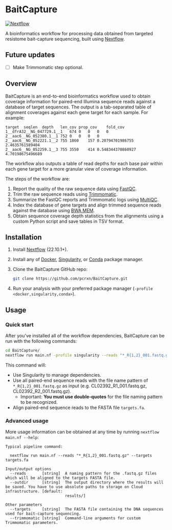 # BaitCapture

[![Nextflow](https://img.shields.io/badge/nextflow%20DSL2-%E2%89%A522.10.1-23aa62.svg)](https://www.nextflow.io/)

A bioinformatics workflow for processing data obtained from targeted resistome bait-capture sequencing, built using [Nextflow](https://www.nextflow.io/).

## Future updates

- [ ] Make Trimmomatic step optional.

## Overview

BaitCapture is an end-to-end bioinformatics workflow used to obtain coverage information for paired-end Illumina sequence reads against a database of target sequences.
The output is a tab-separated table of alignment coverages against each gene target for each sample.
For example:

```
target	seqlen	depth	len_cov	prop_cov	fold_cov
1__dfrA32__NG_047729.1__1	674	0	0	0	0
2__aac6__NG_052380.1__1	752	0	0	0	0
2__aac6__NG_052221.1__2	755	1860	157	0.20794701986755	2.4635761589404
2__aac6__NG_052259.1__3	755	3550	414	0.548344370860927	4.70198675496689
```

The workflow also outputs a table of read depths for each base pair within each gene target for a more granular view of coverage information.

The steps of the workflow are:

1. Report the quality of the raw sequence data using [FastQC](https://github.com/s-andrews/FastQC).
2. Trim the raw sequence reads using [Trimmomatic](https://github.com/usadellab/Trimmomatic).
3. Summarize the FastQC reports and Trimmomatic logs using [MultiQC](https://multiqc.info/).
4. Index the database of gene targets and align trimmed sequence reads against the database using [BWA MEM](https://github.com/lh3/bwa).
5. Obtain sequence coverage depth statistics from the alignments using a custom Python script and save tables in TSV format.

## Installation

1. Install [Nextflow](https://www.nextflow.io/docs/latest/getstarted.html#installation) (22.10.1+).
2. Install any of [Docker](https://docs.docker.com/engine/install/), [Singularity](https://docs.sylabs.io/guides/3.0/user-guide/), or [Conda](https://docs.conda.io/projects/conda/en/latest/user-guide/install/index.html) package manager.


3. Clone the BaitCapture GitHub repo:

    ```bash
    git clone https://github.com/pcrxn/BaitCapture.git
    ```

4. Run your analysis with your preferred package manager (`-profile <docker,singularity,conda>`).

## Usage

### Quick start

After you've installed all of the workflow dependencies, BaitCapture can be run with the following commands:

```bash
cd BaitCapture/
nextflow run main.nf -profile singularity --reads "*_R{1,2}_001.fastq.gz" --targets targets.fa
```

This command will:

  - Use Singularity to manage dependencies.
  - Use all paired-end sequence reads with the file name pattern of `*_R{1,2}_001.fastq.gz` as input (e.g. CL02392_R1_001.fastq.gz, CL02392_R2_001.fastq.gz).
    - Important: **You must use double-quotes** for the file naming pattern to be recognized.
  - Align paired-end sequence reads to the FASTA file `targets.fa`.

### Advanced usage

More usage information can be obtained at any time by running `nextflow main.nf --help`:

```
Typical pipeline command:

  nextflow run main.nf --reads "*_R{1,2}_001.fastq.gz" --targets targets.fa

Input/output options
  --reads       [string]  A naming pattern for the .fastq.gz files which will be aligned to the targets FASTA file.
  --outdir      [string]  The output directory where the results will be saved. You have to use absolute paths to storage on Cloud infrastructure. [default: 
                          results/] 

Other parameters
  --targets     [string]  The FASTA file containing the DNA sequences used for bait-capture sequencing.
  --trimmomatic [string]  Command-line arguments for custom Trimmomatic parameters.
```